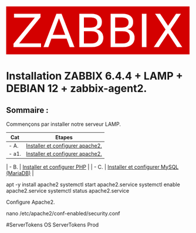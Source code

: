 
![zabbix-logo](./images/zabbix-logo.png)
# Installation ZABBIX 6.4.4 + LAMP + DEBIAN 12 + zabbix-agent2.

## Sommaire :

Commençons par installer notre serveur LAMP.

| Cat | Etapes |
|------|------| 
| - A. | [Installer et configurer apache2.](#balise_01) |
| - a1. | [Installer et configurer apache2.](#balise_01) |

| - B. | [Installer et configurer PHP](#balise_02) |
| - C. | [Installer et configurer MySQL (MariaDB)](#balise_03) |


apt -y install apache2
systemctl start apache2.service
systemctl enable apache2.service
systemctl status apache2.service

Configure Apache2.

nano /etc/apache2/conf-enabled/security.conf

#ServerTokens OS
ServerTokens Prod
